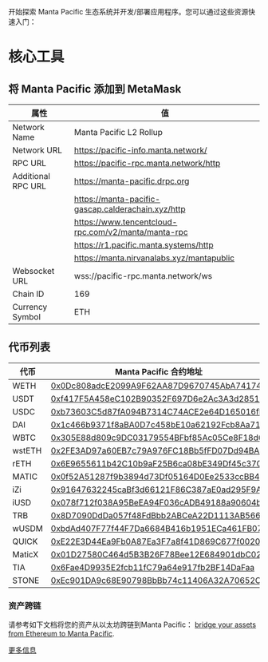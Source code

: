 开始探索 Manta Pacific 生态系统并开发/部署应用程序。您可以通过这些资源快速入门：

# 核心工具

## 将 Manta Pacific 添加到 MetaMask

| 属性               | 值                                                  |
| ------------------ | --------------------------------------------------- |
| Network Name       | Manta Pacific L2 Rollup                             |
| Network URL        | https://pacific-info.manta.network/                 |
| RPC URL            | https://pacific-rpc.manta.network/http              |
| Additional RPC URL | https://manta-pacific.drpc.org                      |
|                    | https://manta-pacific-gascap.calderachain.xyz/http  |
|                    | https://www.tencentcloud-rpc.com/v2/manta/manta-rpc |
|                    | https://r1.pacific.manta.systems/http               |
|                    | https://manta.nirvanalabs.xyz/mantapublic           |
| Websocket URL      | wss://pacific-rpc.manta.network/ws                  |
| Chain ID           | 169                                                 |
| Currency Symbol    | ETH                                                 |

## 代币列表

| 代币   | Manta Pacific 合约地址                                       | 以太坊主网合约地址                                           |
| ------ | ------------------------------------------------------------ | ------------------------------------------------------------ |
| WETH   | [0x0Dc808adcE2099A9F62AA87D9670745AbA741746](https://pacific-explorer.manta.network/address/0x0Dc808adcE2099A9F62AA87D9670745AbA741746) |                                                              |
| USDT   | [0xf417F5A458eC102B90352F697D6e2Ac3A3d2851f](https://pacific-explorer.manta.network/address/0xf417F5A458eC102B90352F697D6e2Ac3A3d2851f) | [0xdAC17F958D2ee523a2206206994597C13D831ec7](https://etherscan.io/address/0xdAC17F958D2ee523a2206206994597C13D831ec7) |
| USDC   | [0xb73603C5d87fA094B7314C74ACE2e64D165016fb](https://pacific-explorer.manta.network/address/0xb73603C5d87fA094B7314C74ACE2e64D165016fb) | [0xA0b86991c6218b36c1d19D4a2e9Eb0cE3606eB48](https://etherscan.io/address/0xA0b86991c6218b36c1d19D4a2e9Eb0cE3606eB48) |
| DAI    | [0x1c466b9371f8aBA0D7c458bE10a62192Fcb8Aa71](https://pacific-explorer.manta.network/address/0x1c466b9371f8aBA0D7c458bE10a62192Fcb8Aa71) | [0x6B175474E89094C44Da98b954EedeAC495271d0F](https://etherscan.io/address/0x6B175474E89094C44Da98b954EedeAC495271d0F) |
| WBTC   | [0x305E88d809c9DC03179554BFbf85Ac05Ce8F18d6](https://pacific-explorer.manta.network/address/0x305E88d809c9DC03179554BFbf85Ac05Ce8F18d6) | [0x2260FAC5E5542a773Aa44fBCfeDf7C193bc2C599](https://etherscan.io/address/0x2260FAC5E5542a773Aa44fBCfeDf7C193bc2C599) |
| wstETH | [0x2FE3AD97a60EB7c79A976FC18Bb5fFD07Dd94BA5](https://pacific-explorer.manta.network/address/0x2FE3AD97a60EB7c79A976FC18Bb5fFD07Dd94BA5) | [0x7f39C581F595B53c5cb19bD0b3f8dA6c935E2Ca0](https://etherscan.io/address/0x7f39C581F595B53c5cb19bD0b3f8dA6c935E2Ca0) |
| rETH   | [0x6E9655611b42C10b9aF25B6ca08bE349Df45c370](https://pacific-explorer.manta.network/address/0x6E9655611b42C10b9aF25B6ca08bE349Df45c370) | [0xae78736Cd615f374D3085123A210448E74Fc6393](https://etherscan.io/address/0xae78736Cd615f374D3085123A210448E74Fc6393) |
| MATIC  | [0x0f52A51287f9b3894d73Df05164D0Ee2533ccBB4](https://pacific-explorer.manta.network/address/0x0f52A51287f9b3894d73Df05164D0Ee2533ccBB4) | [0x7D1AfA7B718fb893dB30A3aBc0Cfc608AaCfeBB0](https://etherscan.io/address/0x7D1AfA7B718fb893dB30A3aBc0Cfc608AaCfeBB0) |
| iZi    | [0x91647632245caBf3d66121F86C387aE0ad295F9A](https://pacific-explorer.manta.network/address/0x91647632245caBf3d66121F86C387aE0ad295F9A) | [0x9ad37205d608b8b219e6a2573f922094cec5c200](https://etherscan.io/address/0x9ad37205d608b8b219e6a2573f922094cec5c200) |
| iUSD   | [0x078f712f038A95BeEA94F036cADB49188a90604b](https://pacific-explorer.manta.network/address/0x078f712f038A95BeEA94F036cADB49188a90604b) | [0x0A3BB08b3a15A19b4De82F8AcFc862606FB69A2D](https://etherscan.io/address/0x0A3BB08b3a15A19b4De82F8AcFc862606FB69A2D) |
| TRB    | [0x8D7090DdDa057f48FdBbb2ABCeA22D1113AB566a](https://pacific-explorer.manta.network/address/0x8D7090DdDa057f48FdBbb2ABCeA22D1113AB566a) | [0x88dF592F8eb5D7Bd38bFeF7dEb0fBc02cf3778a0](https://etherscan.io/address/0x88dF592F8eb5D7Bd38bFeF7dEb0fBc02cf3778a0) |
| wUSDM  | [0xbdAd407F77f44F7Da6684B416b1951ECa461FB07](https://pacific-explorer.manta.network/address/0xbdAd407F77f44F7Da6684B416b1951ECa461FB07) | [0x57F5E098CaD7A3D1Eed53991D4d66C45C9AF7812](https://etherscan.io/address/0x57F5E098CaD7A3D1Eed53991D4d66C45C9AF7812) |
| QUICK  | [0xE22E3D44Ea9Fb0A87Ea3F7a8f41D869C677f0020](https://pacific-explorer.manta.network/address/0xE22E3D44Ea9Fb0A87Ea3F7a8f41D869C677f0020) | [0xd2ba23de8a19316a638dc1e7a9adda1d74233368](https://etherscan.io/address/0xd2ba23de8a19316a638dc1e7a9adda1d74233368) |
| MaticX | [0x01D27580C464d5B3B26F78Bee12E684901dbC02a](https://pacific-explorer.manta.network/address/0x01D27580C464d5B3B26F78Bee12E684901dbC02a) | [0xf03A7Eb46d01d9EcAA104558C732Cf82f6B6B645](https://etherscan.io/address/0xf03A7Eb46d01d9EcAA104558C732Cf82f6B6B645) |
| TIA    | [0x6Fae4D9935E2fcb11fC79a64e917fb2BF14DaFaa](https://pacific-explorer.manta.network/address/0x6Fae4D9935E2fcb11fC79a64e917fb2BF14DaFaa) |                                                              |
| STONE  | [0xEc901DA9c68E90798BbBb74c11406A32A70652C3](https://pacific-explorer.manta.network/address/0xEc901DA9c68E90798BbBb74c11406A32A70652C3) | [0x7122985656e38BDC0302Db86685bb972b145bD3C](https://etherscan.io/address/0x7122985656e38BDC0302Db86685bb972b145bD3C) |

### 资产跨链

请参考如下文档将您的资产从以太坊跨链到Manta Pacific： [bridge your assets from Ethereum to Manta Pacific](https://pacific-bridge.manta.network/).

[更多信息](https://pacific.manta.network/)
